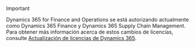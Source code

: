 > [!IMPORTANT]
> Dynamics 365 for Finance and Operations se está autorizando actualmente como Dynamics 365 Finance y Dynamics 365 Supply Chain Management. Para obtener más información acerca de estos cambios de licencias, consulte [Actualización de licencias de Dynamics 365](https://docs.microsoft.com/dynamics365/licensing/update).
